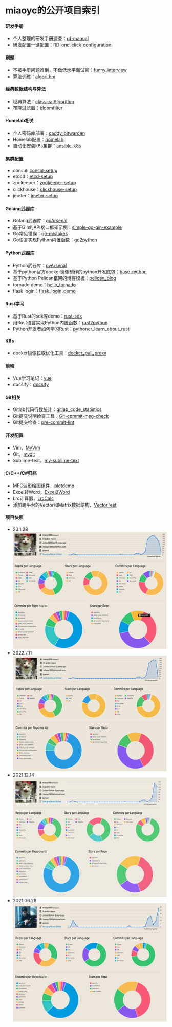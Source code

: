 # miaoyc的公开项目索引

#### 研发手册
- 个人整理的研发手册速查：[rd-manual](https://github.com/miaoyc666/rd-manual)
- 研发配置一键配置：[RD-one-click-configuration](https://github.com/miaoyc666/RD-one-click-configuration)

#### 刷题
- 不被手册问题难倒，不做低水平面试官：[funny_interview](https://github.com/miaoyc666/funny_interview)
- 算法训练：[algorithm](https://github.com/miaoyc666/algorithm) 

#### 经典数据结构与算法
- 经典算法：[classicalAlgorithm](https://github.com/miaoyc666/classicalAlgorithm)
- 布隆过滤器：[bloomfilter](https://github.com/miaoyc666/bloomfilter)

#### Homelab相关
- 个人密码库部署：[caddy_bitwarden](https://github.com/miaoyc666/caddy_bitwarden)
- Homelab配置：[homelab](https://github.com/miaoyc666/homelab)
- 自动化安装k8s集群：[ansible-k8s](https://github.com/miaoyc666/ansible-k8s)

#### 集群配置
- consul: [consul-setup](https://github.com/miaoyc666/consul-setup)
- etdcd：[etcd-setup](https://github.com/miaoyc666/etcd-setup)
- zookeeper：[zookeeper-setup](https://github.com/miaoyc666/zookeeper-setup)
- clickhouse：[clickhouse-setup](https://github.com/miaoyc666/clickhouse-setup)
- jmeter：[jmeter-setup](https://github.com/miaoyc666/jmeter-setup)

#### Golang武器库
- Golang武器库：[goArsenal](https://github.com/miaoyc666/goArsenal)
- 基于Gin的API接口框架示例：[simple-go-gin-example](https://github.com/miaoyc666/simple-go-gin-example)
- Go常见错误：[go-mistakes](https://github.com/miaoyc666/go-mistakes)
- Go语言实现Python内置函数：[go2python](https://github.com/miaoyc666/go2python)

#### Python武器库
- Python武器库：[pyArsenal](https://github.com/miaoyc666/pyArsenal)
- 基于python官方docker镜像制作的python开发底包：[base-python](https://github.com/miaoyc666/base-python)
- 基于Python Pelican框架的博客模板：[pelican_blog](https://github.com/miaoyc666/pelican_blog)
- tornado demo：[hello_tornado](https://github.com/miaoyc666/hello_tornado)
- flask login：[flask_login_demo](https://github.com/miaoyc666/flask_login_demo)

#### Rust学习
- 基于Rust的sdk库demo：[rust-sdk](https://github.com/miaoyc666/rust-sdk)
- 用Rust语言实现Python内置函数：[rust2python](https://github.com/miaoyc666/rust2python)
- Python开发者如何学习Rust：[pythoner_learn_about_rust](https://github.com/miaoyc666/pythoner_learn_about_rust)

#### K8s
- docker镜像拉取优化工具：[docker_pull_proxy](pass)

#### 前端
- Vue学习笔记：[vue](https://github.com/miaoyc666/vue)
- docsify：[docsify](https://github.com/miaoyc666/docsify-demo)

#### Git相关
- Gitlab代码行数统计：[gitlab_code_statistics](https://github.com/miaoyc666/gitlab_code_statistics)
- Git提交说明检查工具：[Git-commit-msg-check](https://github.com/miaoyc666/git-commit-msg-check)
- Git提交检查：[pre-commit-lint](https://github.com/miaoyc666/pre-commit-lint)

#### 开发配置
- Vim，[MyVim](https://github.com/miaoyc666/MyVim)
- Git，[mygit](https://github.com/miaoyc666/mygit)
- Sublime-text，[my-sublime-text](https://github.com/miaoyc666/my-sublime-text)

#### C/C++/C#归档
- MFC波形绘图组件，[plotdemo](https://github.com/miaoyc666/plotdemo)
- Excel转Word，[Excel2Word](https://github.com/miaoyc666/Excel2Word)
- Lrc计算器，[LrcCalc](https://github.com/miaoyc666/LrcCalc)
- 添加跨平台的Vector和Matrix数据结构，[VectorTest](https://github.com/miaoyc666/VectorTest/tree/master/VectorTest)

#### 项目快照
- 23.1.28
![23.1.28.png](./snapshot/23.1.28.png)
- 2022.7.11
![22.7.11.png](./snapshot/22.7.11.png)
- 2021.12.14
![21.12.14.png](./snapshot/21.12.14.png)
- 2021.06.28
![21.6.28.png](./snapshot/21.6.28.png)
